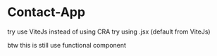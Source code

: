 # Contact-App

try use ViteJs instead of using CRA
try using .jsx (default from ViteJs)

btw this is still use functional component
